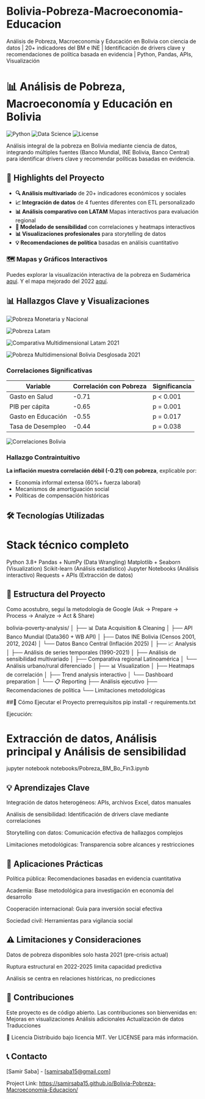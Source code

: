 # Bolivia-Pobreza-Macroeconomia-Educacion
Análisis de Pobreza, Macroeconomía y Educación en Bolivia con ciencia de datos | 20+ indicadores del BM e INE | Identificación de drivers clave y recomendaciones de política basada en evidencia | Python, Pandas, APIs, Visualización


# 📊 Análisis de Pobreza, Macroeconomía y Educación en Bolivia

![Python](https://img.shields.io/badge/Python-3.8%2B-blue)
![Data Science](https://img.shields.io/badge/Data_Science-Advanced-orange)
![License](https://img.shields.io/badge/License-MIT-green)

Análisis integral de la pobreza en Bolivia mediante ciencia de datos, integrando múltiples fuentes (Banco Mundial, INE Bolivia, Banco Central) para identificar drivers clave y recomendar políticas basadas en evidencia.

## 🌟 Highlights del Proyecto

- **🔍 Análisis multivariado** de 20+ indicadores económicos y sociales
- **📈 Integración de datos** de 4 fuentes diferentes con ETL personalizado
- **📊 Análisis comparativo con LATAM** Mapas interactivos para evaluación regional
- **🎯 Modelado de sensibilidad** con correlaciones y heatmaps interactivos
- **📊 Visualizaciones profesionales** para storytelling de datos
- **💡 Recomendaciones de política** basadas en análisis cuantitativo

### 🗺️ Mapas y Gráficos Interactivos

Puedes explorar la visualización interactiva de la pobreza en Sudamérica [aquí](https://samirsaba15.github.io/Bolivia-Pobreza-Macroeconomia-Educacion/visuals/mapa_interactivo_pobreza_sudamérica.html).
Y el mapa mejorado del 2022 [aquí](https://samirsaba15.github.io/Bolivia-Pobreza-Macroeconomia-Educacion/visuals/mapa_pobreza_sudamerica_2022_mejorado.html).

## 📊 Hallazgos Clave y Visualizaciones 

![Pobreza Monetaria y Nacional](images/Pobreza_monetaria_nacional.png)

![Pobreza Latam](images/Pobrezas_latam_2021.png)

![Comparativa Multidimensional Latam 2021](images/Comparativa_multidimensional_Latam.png)

![Pobreza Multidimensional Bolivia Desglosada 2021](images/composicion_pob_multi.png)

### Correlaciones Significativas
| Variable | Correlación con Pobreza | Significancia |
|----------|-------------------------|---------------|
| Gasto en Salud | -0.71 | p < 0.001 |
| PIB per cápita | -0.65 | p = 0.001 |
| Gasto en Educación | -0.55 | p = 0.017 |
| Tasa de Desempleo | -0.44 | p = 0.038 |
![Correlaciones Bolivia](images/Sensibilidad_Pobreza_1990-2021.png)

### Hallazgo Contraintuitivo
**La inflación muestra correlación débil (-0.21) con pobreza**, explicable por:
- Economía informal extensa (60%+ fuerza laboral)
- Mecanismos de amortiguación social
- Políticas de compensación históricas

## 🛠️ Tecnologías Utilizadas


# Stack técnico completo
Python 3.8+
Pandas + NumPy (Data Wrangling)
Matplotlib + Seaborn (Visualization)
Scikit-learn (Análisis estadístico)
Jupyter Notebooks (Análisis interactivo)
Requests + APIs (Extracción de datos)


## 📁 Estructura del Proyecto
Como acostubro, seguí la metodología de Google
(Ask -> Prepare -> Process -> Analyze -> Act & Share)

bolivia-poverty-analysis/
│
├── 📊 Data Acquisition & Cleaning
│   ├── API Banco Mundial (Data360 + WB API)
│   ├── Datos INE Bolivia (Censos 2001, 2012, 2024)
│   └── Datos Banco Central (Inflación 2025)
│
├── 📈 Analysis
│   ├── Análisis de series temporales (1990-2021)
│   ├── Análisis de sensibilidad multivariado
│   ├── Comparativa regional Latinoamérica
│   └── Análisis urbano/rural diferenciado
│
├── 📊 Visualization
│   ├── Heatmaps de correlación
│   ├── Trend analysis interactivo
│   └── Dashboard preparation
│
└── 📋 Reporting
    ├── Análisis ejecutivo
    ├── Recomendaciones de política
    └── Limitaciones metodológicas

##🚀 Cómo Ejecutar el Proyecto
prerrequisitos
pip install -r requirements.txt

Ejecución:
# Extracción de datos, Análisis principal y Análisis de sensibilidad
jupyter notebook notebooks/Pobreza_BM_Bo_Fin3.ipynb

## 💡 Aprendizajes Clave
Integración de datos heterogéneos: APIs, archivos Excel, datos manuales

Análisis de sensibilidad: Identificación de drivers clave mediante correlaciones

Storytelling con datos: Comunicación efectiva de hallazgos complejos

Limitaciones metodológicas: Transparencia sobre alcances y restricciones

## 🎯 Aplicaciones Prácticas
Política pública: Recomendaciones basadas en evidencia cuantitativa

Academia: Base metodológica para investigación en economía del desarrollo

Cooperación internacional: Guía para inversión social efectiva

Sociedad civil: Herramientas para vigilancia social

## ⚠️ Limitaciones y Consideraciones
Datos de pobreza disponibles solo hasta 2021 (pre-crisis actual)

Ruptura estructural en 2022-2025 limita capacidad predictiva

Análisis se centra en relaciones históricas, no predicciones

## 🤝 Contribuciones
Este proyecto es de código abierto. Las contribuciones son bienvenidas en:
Mejoras en visualizaciones
Análisis adicionales
Actualización de datos
Traducciones

📄 Licencia
Distribuido bajo licencia MIT. Ver LICENSE para más información.

## 📞 Contacto
[Samir Saba] - [samirsaba15@gmail.com]

Project Link: https://samirsaba15.github.io/Bolivia-Pobreza-Macroeconomia-Educacion/
